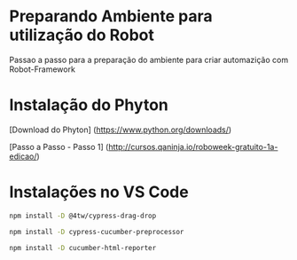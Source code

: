 # Preparando Ambiente para utilização do Robot

Passao a passo para a preparação do ambiente para criar automazição com Robot-Framework

# Instalação do Phyton
[Download do Phyton] (https://www.python.org/downloads/)

[Passo a Passo - Passo 1] (http://cursos.qaninja.io/roboweek-gratuito-1a-edicao/)





# Instalações no VS Code
```sh
npm install -D @4tw/cypress-drag-drop
```
```sh
npm install -D cypress-cucumber-preprocessor
```
```sh
npm install -D cucumber-html-reporter
```

